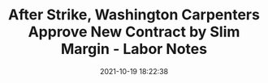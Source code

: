 ---
"title": "After Strike, Washington Carpenters Approve New Contract by Slim Margin - Labor Notes"
"date": "2021-10-19 18:22:38"
"feed_name": "GOOGLENEWSCONSTRUCTION"
"feed_website": "https://news.google.com/search?q=construction%2Bincident&hl=en-US&gl=US&ceid=US:en"
"feed_rss": "https://news.google.com/rss/search?q=construction%2Bincident&hl=en-US&gl=US&ceid=US:en"
"link": "https://labornotes.org/2021/10/after-strike-washington-carpenters-approve-new-contract-slim-margin"
"source": "{'href': 'https://labornotes.org', 'title': 'Labor Notes'}"
"file": "_posts/2021-1-1-9e762b55da7415941736d5c284f16b1e70ba7b14.md"
"accident": "0"
"drilling": "0"
"represented_by": "0"
"dead": "0"
"injured": "0"
"arrested": "0"
"place": "unknown place"
"where": "unknown site"
"causes": "unknown"
"place_uri": "unknown place"
---